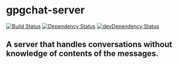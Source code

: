 # gpgchat-server
[![Build Status](https://travis-ci.org/wijagels/gpgchat-server.svg?branch=master)](https://travis-ci.org/wijagels/gpgchat-server)
[![Dependency Status](https://david-dm.org/wijagels/gpgchat-server.svg)](https://david-dm.org/wijagels/gpgchat-server)
[![devDependency Status](https://david-dm.org/wijagels/gpgchat-server/dev-status.svg)](https://david-dm.org/wijagels/gpgchat-server#info=devDependencies)
## A server that handles conversations without knowledge of contents of the messages.

